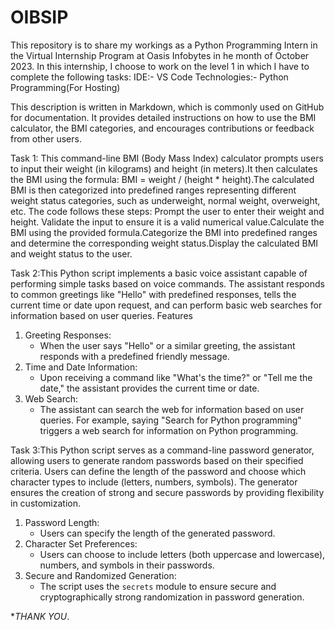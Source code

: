 # OIBSIP
This repository is to share my workings as a Python Programming Intern in the Virtual Internship Program at Oasis Infobytes in he month of October 2023. In this internship, I choose to work on the level 1 in which I have to complete the following tasks: IDE:- VS Code Technologies:- Python Programming(For Hosting) 

This description is written in Markdown, which is commonly used on GitHub for documentation. It provides detailed instructions on how to use the BMI calculator, the BMI categories, and encourages contributions or feedback from other users.

Task 1: This command-line BMI (Body Mass Index) calculator prompts users to input their weight (in kilograms) and height (in meters).It then calculates the BMI using the formula: BMI = weight / (height * height).The calculated BMI is then categorized into predefined ranges representing different weight status categories, such as underweight, normal weight, overweight, etc.
The code follows these steps:
Prompt the user to enter their weight and height. Validate the input to ensure it is a valid numerical value.Calculate the BMI using the provided formula.Categorize the BMI into predefined ranges and determine the corresponding weight status.Display the calculated BMI and weight status to the user.

Task 2:This Python script implements a basic voice assistant capable of performing simple tasks based on voice commands. The assistant responds to common greetings like "Hello" with predefined responses, tells the current time or date upon request, and can perform basic web searches for information based on user queries.
Features
1. Greeting Responses:
   - When the user says "Hello" or a similar greeting, the assistant responds with a predefined friendly message.
2. Time and Date Information:
   - Upon receiving a command like "What's the time?" or "Tell me the date," the assistant provides the current time or date.
3. Web Search:
   - The assistant can search the web for information based on user queries. For example, saying "Search for Python programming" triggers a web search for information on Python programming.

Task 3:This Python script serves as a command-line password generator, allowing users to generate random passwords based on their specified criteria. Users can define the length of the password and choose which character types to include (letters, numbers, symbols). The generator ensures the creation of strong and secure passwords by providing flexibility in customization.
1. Password Length:
   - Users can specify the length of the generated password.
2. Character Set Preferences:
   - Users can choose to include letters (both uppercase and lowercase), numbers, and symbols in their passwords.
3. Secure and Randomized Generation:
   - The script uses the `secrets` module to ensure secure and cryptographically strong randomization in password generation.

**THANK YOU*.
